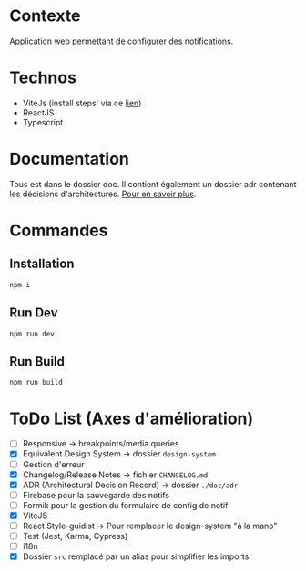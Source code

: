 # Contexte

Application web permettant de configurer des notifications.

# Technos

- ViteJs (install steps' via ce [lien](https://www.section.io/engineering-education/creating-a-react-app-using-vite/))
- ReactJS
- Typescript

# Documentation

Tous est dans le dossier doc.
Il contient également un dossier adr contenant les décisions d'architectures. [Pour en savoir plus](https://adr.github.io/).

# Commandes

## Installation

`npm i`

## Run Dev

`npm run dev`

## Run Build

`npm run build`

# ToDo List (Axes d'amélioration)

- [ ] Responsive -> breakpoints/media queries
- [x] Equivalent Design System -> dossier `design-system`
- [ ] Gestion d'erreur
- [x] Changelog/Release Notes -> fichier `CHANGELOG.md`
- [x] ADR (Architectural Decision Record) -> dossier `./doc/adr`
- [ ] Firebase pour la sauvegarde des notifs
- [ ] Formik pour la gestion du formulaire de config de notif
- [x] ViteJS
- [ ] React Style-guidist -> Pour remplacer le design-system "à la mano"
- [ ] Test (Jest, Karma, Cypress)
- [ ] i18n
- [x] Dossier `src` remplacé par un alias pour simplifier les imports 
